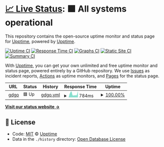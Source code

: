 # [📈 Live Status](https://demo.upptime.js.org): <!--live status--> **🟩 All systems operational**

This repository contains the open-source uptime monitor and status page for [Upptime](https://upptime.js.org), powered by [Upptime](https://github.com/upptime/upptime).

[![Uptime CI](https://github.com/koj-co/upptime/workflows/Uptime%20CI/badge.svg)](https://github.com/koj-co/upptime/actions?query=workflow%3A%22Uptime+CI%22)
[![Response Time CI](https://github.com/koj-co/upptime/workflows/Response%20Time%20CI/badge.svg)](https://github.com/koj-co/upptime/actions?query=workflow%3A%22Response+Time+CI%22)
[![Graphs CI](https://github.com/koj-co/upptime/workflows/Graphs%20CI/badge.svg)](https://github.com/koj-co/upptime/actions?query=workflow%3A%22Graphs+CI%22)
[![Static Site CI](https://github.com/koj-co/upptime/workflows/Static%20Site%20CI/badge.svg)](https://github.com/koj-co/upptime/actions?query=workflow%3A%22Static+Site+CI%22)
[![Summary CI](https://github.com/koj-co/upptime/workflows/Summary%20CI/badge.svg)](https://github.com/koj-co/upptime/actions?query=workflow%3A%22Summary+CI%22)

With [Upptime](https://upptime.js.org), you can get your own unlimited and free uptime monitor and status page, powered entirely by a GitHub repository. We use [Issues](https://github.com/upptime/upptime/issues) as incident reports, [Actions](https://github.com/godong9/gdgo/actions) as uptime monitors, and [Pages](https://demo.upptime.js.org) for the status page.

<!--start: status pages-->
<!-- This summary is generated by Upptime (https://github.com/upptime/upptime) -->
<!-- Do not edit this manually, your changes will be overwritten -->
<!-- prettier-ignore -->
| URL | Status | History | Response Time | Uptime |
| --- | ------ | ------- | ------------- | ------ |
| <img alt="" src="https://icons.duckduckgo.com/ip3/blog.gdgo.kr.ico" height="13"> [gdgo](http://blog.gdgo.kr) | 🟩 Up | [gdgo.yml](https://github.com/godong9/gdgo/commits/HEAD/history/gdgo.yml) | <details><summary><img alt="Response time graph" src="./graphs/gdgo/response-time-week.png" height="20"> 784ms</summary><br><a href="https://godong9.github.io/gdgo/history/gdgo"><img alt="Response time 859" src="https://img.shields.io/endpoint?url=https%3A%2F%2Fraw.githubusercontent.com%2Fgodong9%2Fgdgo%2FHEAD%2Fapi%2Fgdgo%2Fresponse-time.json"></a><br><a href="https://godong9.github.io/gdgo/history/gdgo"><img alt="24-hour response time 1394" src="https://img.shields.io/endpoint?url=https%3A%2F%2Fraw.githubusercontent.com%2Fgodong9%2Fgdgo%2FHEAD%2Fapi%2Fgdgo%2Fresponse-time-day.json"></a><br><a href="https://godong9.github.io/gdgo/history/gdgo"><img alt="7-day response time 784" src="https://img.shields.io/endpoint?url=https%3A%2F%2Fraw.githubusercontent.com%2Fgodong9%2Fgdgo%2FHEAD%2Fapi%2Fgdgo%2Fresponse-time-week.json"></a><br><a href="https://godong9.github.io/gdgo/history/gdgo"><img alt="30-day response time 1005" src="https://img.shields.io/endpoint?url=https%3A%2F%2Fraw.githubusercontent.com%2Fgodong9%2Fgdgo%2FHEAD%2Fapi%2Fgdgo%2Fresponse-time-month.json"></a><br><a href="https://godong9.github.io/gdgo/history/gdgo"><img alt="1-year response time 858" src="https://img.shields.io/endpoint?url=https%3A%2F%2Fraw.githubusercontent.com%2Fgodong9%2Fgdgo%2FHEAD%2Fapi%2Fgdgo%2Fresponse-time-year.json"></a></details> | <details><summary><a href="https://godong9.github.io/gdgo/history/gdgo">100.00%</a></summary><a href="https://godong9.github.io/gdgo/history/gdgo"><img alt="All-time uptime 54.96%" src="https://img.shields.io/endpoint?url=https%3A%2F%2Fraw.githubusercontent.com%2Fgodong9%2Fgdgo%2FHEAD%2Fapi%2Fgdgo%2Fuptime.json"></a><br><a href="https://godong9.github.io/gdgo/history/gdgo"><img alt="24-hour uptime 100.00%" src="https://img.shields.io/endpoint?url=https%3A%2F%2Fraw.githubusercontent.com%2Fgodong9%2Fgdgo%2FHEAD%2Fapi%2Fgdgo%2Fuptime-day.json"></a><br><a href="https://godong9.github.io/gdgo/history/gdgo"><img alt="7-day uptime 100.00%" src="https://img.shields.io/endpoint?url=https%3A%2F%2Fraw.githubusercontent.com%2Fgodong9%2Fgdgo%2FHEAD%2Fapi%2Fgdgo%2Fuptime-week.json"></a><br><a href="https://godong9.github.io/gdgo/history/gdgo"><img alt="30-day uptime 100.00%" src="https://img.shields.io/endpoint?url=https%3A%2F%2Fraw.githubusercontent.com%2Fgodong9%2Fgdgo%2FHEAD%2Fapi%2Fgdgo%2Fuptime-month.json"></a><br><a href="https://godong9.github.io/gdgo/history/gdgo"><img alt="1-year uptime 100.00%" src="https://img.shields.io/endpoint?url=https%3A%2F%2Fraw.githubusercontent.com%2Fgodong9%2Fgdgo%2FHEAD%2Fapi%2Fgdgo%2Fuptime-year.json"></a></details>

<!--end: status pages-->

[**Visit our status website →**](https://demo.upptime.js.org)

## 📄 License

- Code: [MIT](./LICENSE) © [Upptime](https://upptime.js.org)
- Data in the `./history` directory: [Open Database License](https://opendatacommons.org/licenses/odbl/1-0/)
